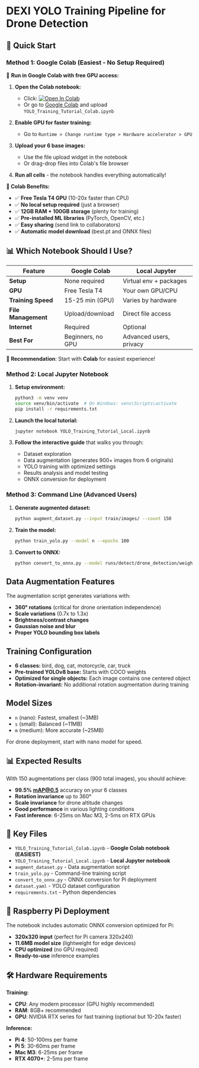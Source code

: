# DEXI YOLO Training Pipeline for Drone Detection

## 🚀 Quick Start

### **Method 1: Google Colab (Easiest - No Setup Required)**

🌟 **Run in Google Colab with free GPU access:**

1. **Open the Colab notebook:**
   - Click: [![Open In Colab](https://colab.research.google.com/assets/colab-badge.svg)](https://colab.research.google.com/github/YOUR_USERNAME/dexi_yolo_training/blob/main/YOLO_Training_Tutorial_Colab.ipynb)
   - Or go to [Google Colab](https://colab.research.google.com/) and upload `YOLO_Training_Tutorial_Colab.ipynb`

2. **Enable GPU for faster training:**
   - Go to `Runtime > Change runtime type > Hardware accelerator > GPU`

3. **Upload your 6 base images:**
   - Use the file upload widget in the notebook
   - Or drag-drop files into Colab's file browser

4. **Run all cells** - the notebook handles everything automatically!

**🚀 Colab Benefits:**
- ✅ **Free Tesla T4 GPU** (10-20x faster than CPU)
- ✅ **No local setup required** (just a browser)
- ✅ **12GB RAM + 100GB storage** (plenty for training)
- ✅ **Pre-installed ML libraries** (PyTorch, OpenCV, etc.)
- ✅ **Easy sharing** (send link to collaborators)
- ✅ **Automatic model download** (best.pt and ONNX files)

## 📊 **Which Notebook Should I Use?**

| Feature | Google Colab | Local Jupyter |
|---------|-------------|---------------|
| **Setup** | None required | Virtual env + packages |
| **GPU** | Free Tesla T4 | Your own GPU/CPU |
| **Training Speed** | 15-25 min (GPU) | Varies by hardware |
| **File Management** | Upload/download | Direct file access |
| **Internet** | Required | Optional |
| **Best For** | Beginners, no GPU | Advanced users, privacy |

**🎯 Recommendation**: Start with **Colab** for easiest experience!

### **Method 2: Local Jupyter Notebook**

1. **Setup environment:**
   ```bash
   python3 -m venv venv
   source venv/bin/activate  # On Windows: venv\Scripts\activate
   pip install -r requirements.txt
   ```

2. **Launch the local tutorial:**
   ```bash
   jupyter notebook YOLO_Training_Tutorial_Local.ipynb
   ```

3. **Follow the interactive guide** that walks you through:
   - Dataset exploration
   - Data augmentation (generates 900+ images from 6 originals)  
   - YOLO training with optimized settings
   - Results analysis and model testing
   - ONNX conversion for deployment

### **Method 3: Command Line (Advanced Users)**

1. **Generate augmented dataset:**
   ```bash
   python augment_dataset.py --input train/images/ --count 150
   ```

2. **Train the model:**
   ```bash
   python train_yolo.py --model n --epochs 100
   ```

3. **Convert to ONNX:**
   ```bash
   python convert_to_onnx.py --model runs/detect/drone_detection/weights/best.pt
   ```

## Data Augmentation Features

The augmentation script generates variations with:
- **360° rotations** (critical for drone orientation independence)
- **Scale variations** (0.7x to 1.3x)
- **Brightness/contrast changes**
- **Gaussian noise and blur**
- **Proper YOLO bounding box labels**

## Training Configuration

- **6 classes:** bird, dog, cat, motorcycle, car, truck
- **Pre-trained YOLOv8 base:** Starts with COCO weights
- **Optimized for single objects:** Each image contains one centered object
- **Rotation-invariant:** No additional rotation augmentation during training

## Model Sizes

- `n` (nano): Fastest, smallest (~3MB)
- `s` (small): Balanced (~11MB)
- `m` (medium): More accurate (~25MB)

For drone deployment, start with nano model for speed.

## 📊 Expected Results

With 150 augmentations per class (900 total images), you should achieve:
- **99.5% mAP@0.5** accuracy on your 6 classes
- **Rotation invariance** up to 360°
- **Scale invariance** for drone altitude changes  
- **Good performance** in various lighting conditions
- **Fast inference**: 6-25ms on Mac M3, 2-5ms on RTX GPUs

## 📁 Key Files

- `YOLO_Training_Tutorial_Colab.ipynb` - **Google Colab notebook (EASIEST)**
- `YOLO_Training_Tutorial_Local.ipynb` - **Local Jupyter notebook**
- `augment_dataset.py` - Data augmentation script
- `train_yolo.py` - Command-line training script  
- `convert_to_onnx.py` - ONNX conversion for Pi deployment
- `dataset.yaml` - YOLO dataset configuration
- `requirements.txt` - Python dependencies

## 🥧 Raspberry Pi Deployment

The notebook includes automatic ONNX conversion optimized for Pi:
- **320x320 input** (perfect for Pi camera 320x240)
- **11.6MB model size** (lightweight for edge devices)
- **CPU optimized** (no GPU required)
- **Ready-to-use** inference examples

## 🛠️ Hardware Requirements

**Training:**
- **CPU**: Any modern processor (GPU highly recommended)
- **RAM**: 8GB+ recommended
- **GPU**: NVIDIA RTX series for fast training (optional but 10-20x faster)

**Inference:**
- **Pi 4**: 50-100ms per frame
- **Pi 5**: 30-60ms per frame  
- **Mac M3**: 6-25ms per frame
- **RTX 4070+**: 2-5ms per frame